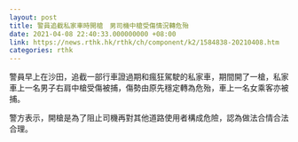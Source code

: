 ```yaml
---
layout: post
title: 警員追截私家車時開槍　男司機中槍受傷情況轉危殆
date: 2021-04-08 22:40:33.000000000 +08:00
link: https://news.rthk.hk/rthk/ch/component/k2/1584838-20210408.htm
categories: rthk
---
```


警員早上在沙田，追截一部行車證過期和瘋狂駕駛的私家車，期間開了一槍，私家車上一名男子右肩中槍受傷被捕，傷勢由原先穩定轉為危殆，車上一名女乘客亦被捕。

警方表示，開槍是為了阻止司機再對其他道路使用者構成危險，認為做法合情合法合理。
